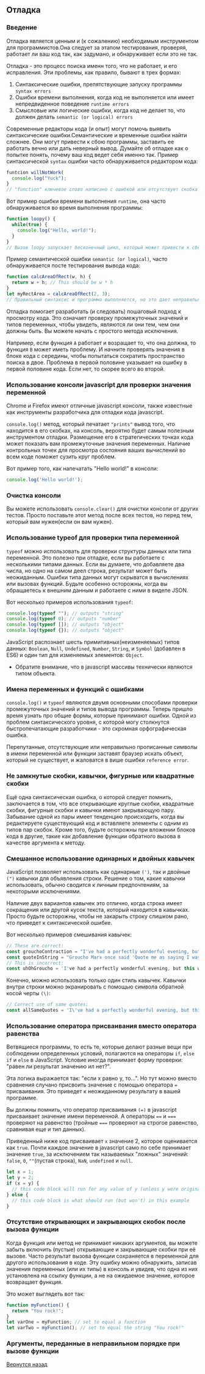## Отладка

### Введение

Отладка является ценным и (к сожалению) необходимым инструментом для программистов.Она следует за этапом тестирования, проверяя, работает ли ваш код так, как задумано, и обнаруживает если это не так.

Отладка - это процесс поиска именн того, что не работает, и его исправления. Эти проблемы, как правило, бывают в трех формах:

1. Синтаксические ошибки, препятствующие запуску программы ```syntax errors```
2. Ошибки времени выполнения, когда код не выполняется или имеет непредвиденное поведение ```runtime errors```
3. Смысловые или логические ошибки, когда код не делает то, что должен делать ```semantic (or logical) errors```

Современные редакторы кода (и опыт) могут помочь выявить синтаксические ошибки.Семантические и временные ошибки найти сложнее. Они могут привести к сбою программы, заставить ее работать вечно или дать неверный вывод. Думайте об отладке как о попытке понять, почему ваш код ведет себя именно так. Пример синтаксической ```syntax``` ошибки часто обнаруживается редактором кода:

```javascript
funtcion willNotWork( 
  console.log("Yuck");
}
// "function" ключевое слово написано с ошибкой или отсутствует скобка
```

Вот пример ошибки времени выполнения ```runtime```, она часто обнаруживается во время выполнения программы:

```javascript
function loopy() {
  while(true) {
    console.log("Hello, world!");
  }
}
// Вызов loopy запускает бесконечный цикл, который может привести к сбою вашего браузера
```

Пример семантической ошибки ```semantic (or logical)```, часто обнаруживается посте тестирования вывода кода:

```javascript
function calcAreaOfRect(w, h) {
  return w + h; // This should be w * h
}
let myRectArea = calcAreaOfRect(2, 3);
// Правильный синтаксис и программа выполняется, но это дает неправильный ответ
```
Отладка помогает разработать (и следовать) пошаговый подход к просмотру кода. Это означает проверку промежуточных значений и типов переменных, чтобы увидеть, являются ли они тем, чем они должны быть. Вы можете начать с простого метода исключения.

Например, если функция ```A``` работает и возращает то, что она должна, то функция ```B``` может иметь проблему. И начните проверять значения в блоке кода с середины, чтобы попытаться сократить пространство поиска в двое. Проблема в первой половине указывает на ошибку в первой половине кода. Если нет, то скорее всего во второй.


### Использование консоли javascript для проверки значения переменной

Chrome и Firefox имеют отличные javascript консоли, также известные как инструменты разработчика для отладки кода javascript.

```console.log()``` метод, который печатает ```"prints"``` вывод того, что находится в его скобках, на консоль, вероятно будет самым полезным инструментом отладки. Размещение его в стратегических точках кода может показать вам промежуточные значения переменных. Наличие контрольных точек для просмотра состояния ваших вычислений во всем коде поможет сузить круг проблем.

Вот пример того, как напечатать "Hello world!" в консоли:

```javascript
console.log('Hello world!');
```

### Очистка консоли

Вы можете использовать ```console.clear()``` для очистки консоли от других тестов. Просто поставьте этот метод после всех тестов, но перед тем, который вам нужен(если он вам нужен).

### Использование typeof для проверки типа переменной

```typeof``` можно использовать для проверки структуры данных или типа переменной. Это полезно при отладке, если вы работаете с несколькими типами данных. Если вы думаете, что добавляете два числа, но одно на самом деел строка, результат может быть неожиданным. Ошибки типа данных могут скрыватся в вычислениях или вызовах функций. Будьте особенно осторожны, когда вы обращаетесь к внешним данным и работаете с ними в виделе JSON.

Вот несколько примеров использования ```typeof```:

```javascript
console.log(typeof ""); // outputs "string"
console.log(typeof 0); // outputs "number"
console.log(typeof []); // outputs "object"
console.log(typeof {}); // outputs "object"
```

JavaScript распознает шесть примитивных(неизменяемых) типов данных: ```Boolean```, ```Null```, ```Undefined```, ```Number```, ```String```, и ```Symbol``` (добавлен в ES6) и один тип для изменяемых элементов: ```Object```. 
* Обратите внимание, что в javascript массивы технически являются типом объекта.

### Имена переменных и функций с ошибками

```console.log()``` и ```typeof``` являются двумя основными способами проверки промежуточных значений и типов вывода программы. Теперь пришло время узнать про общие формы, которые принимают ошибки. Одной из проблем синтаксического уровня, с которой могу столкнутся быстропечатающие разработчики - это скромная орфографическая ошибка.

Перепутанные, отсутствующие или неправильно прописанные символы в имени переменной или функции заставят браузер искать объект, который не существует, и жаловатся в више ошибки ```reference error```. 


### Не замкнутые скобки, кавычки, фигурные или квадратные скобки

Ещё одна синтаксическая ошибка, о которой следует помнить, заключается в том, что все открывающие круглые скобки, квадратные скобки, фигурные скобки и кавычки имеют закрывающую пару. Забывание одной из пары имеет тенденцию происходить, когда вы редактируете существующий код и вставляете элементы с одним из типов пар скобок. Кроме того, будьте осторожны при вложении блоков кода в другие, такие как добавление функции обратного вызова в качестве аргумента к методу.

### Cмешанное использование одинарных и двойных кавычек

JavaScript позволяет использовать как одинарные ```(')```, так и двойные ```(")``` кавычки для объявления строки. Решение о том, какие кавычки использовать, обычно сводится к личным предпочтениям, за некоторыми исключениями.

Наличие двух вариантов кавычек это отлично, когда строка имеет сокращения или другой кусок текста, который находится в кавычках. Просто будьте осторожны, чтобы не закарыть строку слишком рано, что приведет к синтаксической ошибке.

Вот несколько примеров смешивания кавычек:

```javascript
// These are correct:
const grouchoContraction = "I've had a perfectly wonderful evening, but this wasn't it.";
const quoteInString = "Groucho Marx once said 'Quote me as saying I was mis-quoted.'";
// This is incorrect:
const uhOhGroucho = 'I've had a perfectly wonderful evening, but this wasn't it.';
```
Конечно, можно использовать только один стиль кавычек. Кавычки внутри строки можно экранировать с помощью символа обратной косой черты ```(\)```:

```javascript
// Correct use of same quotes:
const allSameQuotes = 'I\'ve had a perfectly wonderful evening, but this wasn\'t it.';
```

### Использование оператора присваивания вместо оператора равенства

Ветвящиеся программы, то есть те, которые делают разные вещи при соблюдении определенных условий, полагаются на операторы ```if```, ```else if``` и ```else``` в JavaScript. Условие иногда принимает форму проверки: "равен ли результат значению ил нет?".

Эта логика выражается так: "если x равно y, то...". Но тут можно вместо сравнения случано присвоить значение с помощью оператора ```=``` присваивания. Это приведет к неожиданному результату в вашей программе.

Вы должны помнить, что оператор присваивания ```(=)``` в javascript присваивает значение имени переменной. А операторы ```==``` и ```===``` проверяют на равенство (тройные ```===``` проверяют на строгое равенство, сравнивая еще и тип данных).

Приведенный ниже код присваивает ```x``` значение 2, которое оценивается как ```true```. Почти каждое значение в javascript само по себе принимает значение ```true```, за исключением так называемых "ложных" значений: ```false```, ```0```, ```""```(пустая строка), ```NaN```, ```undefined``` и ```null```.

```javascript
let x = 1;
let y = 2;
if (x = y) {
  // this code block will run for any value of y (unless y were originally set as a falsy)
} else {
  // this code block is what should run (but won't) in this example
}
```

### Отсутствие открывающих и закрывающих скобок после вызова функции

Когда функция или метод не принимает никаких аргументов, вы можете забыть включить (пустые) открывающие и закрывающие скобки при её вызове. Часто результат вызова функции сохраняется в переменной для другого использования в коде. Эту ошибку можно обнаружить, записав значения переменных (или их типы) в консоль и увидев, что одна из них установлена на ссылку функции, а не на ожидаемое значение, которое возвращает функция.

Это может выглядеть вот так:

```javascript
function myFunction() {
  return "You rock!";
}
let varOne = myFunction; // set to equal a function
let varTwo = myFunction(); // set to equal the string "You rock!"
```

### Аргументы, переданные в неправильном порядке при вызове функции






[Вернутся назад](../README.md)
